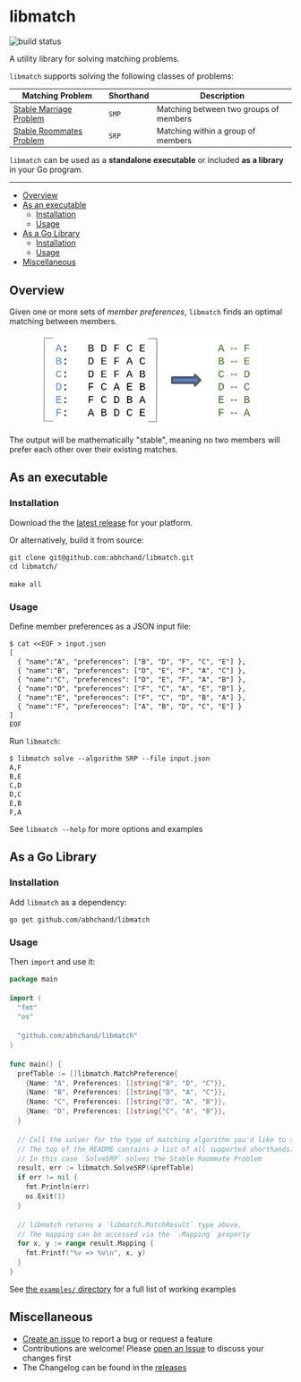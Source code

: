 # libmatch

![build status](https://github.com/abhchand/libmatch/actions/workflows/test.yml/badge.svg?branch=main)

A utility library for solving matching problems.

`libmatch` supports solving the following classes of problems:

| Matching Problem | Shorthand | Description |
|---|---|---|
| [Stable Marriage Problem](https://en.wikipedia.org/wiki/Stable_marriage_problem) | `SMP` | Matching between two groups of members |
| [Stable Roommates Problem](https://en.wikipedia.org/wiki/Stable_roommates_problem) | `SRP` | Matching within a group of members |

`libmatch` can be used as a **standalone executable** or included **as a library** in your Go program.

---

- [Overview](#overview)
- [As an executable](#as-an-executable)
  * [Installation](#installation)
  * [Usage](#usage)
- [As a Go Library](#as-a-go-library)
  * [Installation](#installation)
  * [Usage](#usage)
- [Miscellaneous](#miscellaneous)

## <a name="overview">Overview

Given one or more sets of *member preferences*, `libmatch` finds an optimal matching between members.

<div align="center">
  <img src="https://github.com/abhchand/libmatch/raw/main/meta/matching.png" width="400px" />
</div>

The output will be mathematically "stable", meaning no two members will prefer each other over their existing matches.

## <a name="as-an-executable">As an executable

### <a name="installation"></a>Installation

Download the the [latest release](https://github.com/abhchand/libmatch/releases/latest) for your platform.

Or alternatively, build it from source:

```shell
git clone git@github.com:abhchand/libmatch.git
cd libmatch/

make all
```

### <a name="usage">Usage

Define member preferences as a JSON input file:

```shell
$ cat <<EOF > input.json
[
  { "name":"A", "preferences": ["B", "D", "F", "C", "E"] },
  { "name":"B", "preferences": ["D", "E", "F", "A", "C"] },
  { "name":"C", "preferences": ["D", "E", "F", "A", "B"] },
  { "name":"D", "preferences": ["F", "C", "A", "E", "B"] },
  { "name":"E", "preferences": ["F", "C", "D", "B", "A"] },
  { "name":"F", "preferences": ["A", "B", "D", "C", "E"] }
]
EOF
```

Run `libmatch`:

```shell
$ libmatch solve --algorithm SRP --file input.json
A,F
B,E
C,D
D,C
E,B
F,A
```

See `libmatch --help` for more options and examples

## <a name="as-a-go-library">As a Go Library

### <a name="installation"></a>Installation

Add `libmatch` as a dependency:

```shell
go get github.com/abhchand/libmatch
```

### <a name="usage"></a>Usage

Then `import` and use it:

```go
package main

import (
  "fmt"
  "os"

  "github.com/abhchand/libmatch"
)

func main() {
  prefTable := []libmatch.MatchPreference{
    {Name: "A", Preferences: []string{"B", "D", "C"}},
    {Name: "B", Preferences: []string{"D", "A", "C"}},
    {Name: "C", Preferences: []string{"D", "A", "B"}},
    {Name: "D", Preferences: []string{"C", "A", "B"}},
  }

  // Call the solver for the type of matching algorithm you'd like to solve.
  // The top of the README contains a list of all supported shorthands.
  // In this case `SolveSRP` solves the Stable Roommate Problem
  result, err := libmatch.SolveSRP(&prefTable)
  if err != nil {
    fmt.Println(err)
    os.Exit(1)
  }

  // libmatch returns a `libmatch.MatchResult` type above.
  // The mapping can be accessed via the `.Mapping` property
  for x, y := range result.Mapping {
    fmt.Printf("%v => %v\n", x, y)
  }
}
```

See [the `examples/` directory](examples/) for a full list of working examples

## <a name="miscellaneous">Miscellaneous

* [Create an issue](https://github.com/abhchand/libmatch/issues/new) to report a bug or request a feature
* Contributions are welcome! Please [open an Issue](https://github.com/abhchand/libmatch/issues/new) to discuss your changes first
* The Changelog can be found in the [releases](https://github.com/abhchand/libmatch/releases)
